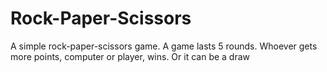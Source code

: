 # Rock-Paper-Scissors

A simple rock-paper-scissors game. A game lasts 5 rounds. Whoever gets more points, computer or player, wins. Or it can be a draw
